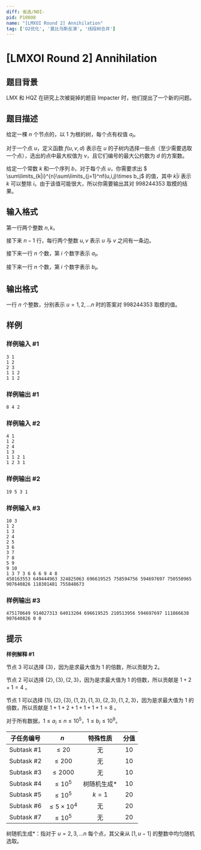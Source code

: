 ```yaml
---
diff: 省选/NOI-
pid: P10808
name: "[LMXOI Round 2] Annihilation"
tag: ['O2优化', '莫比乌斯反演', '线段树合并']
---
```

# [LMXOI Round 2] Annihilation
## 题目背景

LMX 和 HQZ 在研究上次被毙掉的题目 Impacter 时，他们提出了一个新的问题。
## 题目描述

给定一棵 $n$ 个节点的，以 $1$ 为根的树，每个点有权值 $a_i$。

对于一个点 $u$，定义函数 $f(u,v,d)$ 表示在 $u$ 的子树内选择一些点（至少需要选取一个点），选出的点中最大权值为 $v$，且它们编号的最大公约数为 $d$ 的方案数。

给定一个常数 $k$ 和一个序列 $b$，对于每个点 $u$，你需要求出 $ \sum\limits_{k|i}^{n}\sum\limits_{j=1}^nf(u,i,j)\times b_j$ 的值，其中 $k|i$ 表示 $k$ 可以整除 $i$。由于该值可能很大，所以你需要输出其对 $998244353$ 取模的结果。
## 输入格式

第一行两个整数 $n,k$。

接下来 $n-1$ 行，每行两个整数 $u,v$ 表示 $u$ 与 $v$ 之间有一条边。

接下来一行 $n$ 个数，第 $i$ 个数字表示 $a_i$。

接下来一行 $n$ 个数，第 $i$ 个数字表示 $b_i$。
## 输出格式

一行 $n$ 个整数，分别表示 $u=1,2,\ldots n$ 时的答案对 $998244353$ 取模的值。
## 样例

### 样例输入 #1
```
3 1
1 2
2 3
1 1 2
1 1 2
```
### 样例输出 #1
```
8 4 2
```
### 样例输入 #2
```
4 1
1 2
2 4
1 3
1 1 2 1
1 2 3 1
```
### 样例输出 #2
```
19 5 3 1
```
### 样例输入 #3
```
10 3
1 2
1 3
2 4
2 5
3 6
3 7
7 8
5 9
9 10
1 3 7 3 6 6 6 9 4 8 
450163553 649444963 324825063 696619525 758594756 594697697 750550965 907640826 118301481 755848673 

```
### 样例输出 #3
```
475170649 914027313 64013204 696619525 210513956 594697697 111866638 907640826 0 0
```
## 提示

**样例解释 #1**

节点 $3$ 可以选择 $\{3\}$，因为是求最大值为 $1$ 的倍数，所以贡献为 $2$。

节点 $2$ 可以选择 $\{2\},\{3\},\{2,3\}$，因为是求最大值为 $1$ 的倍数，所以贡献是 $1+2+1=4$ 。

节点 $1$ 可以选择 $\{1\},\{2\},\{3\},\{1,2\},\{1,3\},\{2,3\},\{1,2,3\}$，因为是求最大值为 $1$ 的倍数，所以贡献是 $1+1+2+1+1+1+1=8$ 。

对于所有数据，$1 \le a_i\le n\le  10^5$，$1\le b_i\le 10^9$。

| 子任务编号 |        $n$         |    特殊性质    | 分值 |
| :--------: | :----------------: | :------------: | :--: |
| Subtask #1 |      $\le 20$      |       无       |  $10$   |
| Subtask #2 |     $\le 200$      |       无       |  $10$  |
| Subtask #3 |     $\le 2000$     |       无       |  $10$  |
| Subtask #4 |     $\le 10^5$     | 树随机生成* |  $10$   |
| Subtask #5 |     $\le 10^5$     | $k=1$ |  $20$  |
| Subtask #6 | $\le 5\times 10^4$ |       无       |  $20$  |
| Subtask #7 |     $\le 10^5$     |       无       |  $20$  |

树随机生成*：指对于 $u=2,3,\ldots n$ 每个点，其父亲从 $[1,u-1]$ 的整数中均匀随机选取。
